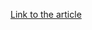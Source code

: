 [Link to the article](https://sysopfb.github.io/malware/2020/02/28/Golang-Wrapper-on-an-old-malware.html)

